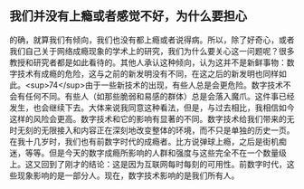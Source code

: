 ## 我们并没有上瘾或者感觉不好，为什么要担心

的确，就算我们有倾向，我们也没有都上瘾或者说得病。所以，除了好奇心，或者我们自己关于网络成瘾现象的学术上的研究，我们为什么要关心这一问题呢？很多教授和研究者都是如此看待的。其他人承认这种倾向，认为这并不是新鲜事物：数字技术有成瘾的危险，这与之前的新发明没有不同，在这之后的新发明也同样如此。&lt;sup&gt;74&lt;/sup&gt;由于一些新技术的出现，有些人总是会更危险。数字技术不会有任何不同。有些人（如那些脆弱和易感的群体）总是会落入魔爪。这件事已经发生，也会继续下去。大体来说我同意这种看法，但是，与过去相比，我相信如今这样的风险会更高。数字技术和它的影响有显著的不同。数字技术给我们带来的无时无刻的无限接入和内容正在深刻地改变整体的环境，而不只是单独的历史一页。在我十几岁时，我们也有前数字时代的成瘾者。比方说弹球上瘾，之后是街机痴迷，等等。但是今天的数字成瘾所影响的人群和强度与这些完全不在一个数量级上。这又回到了刚才的结论：这是因为互联网每时每刻的可用性。前数字时代，这些现象影响的是一部分人。现在，数字技术影响的是我们所有人。